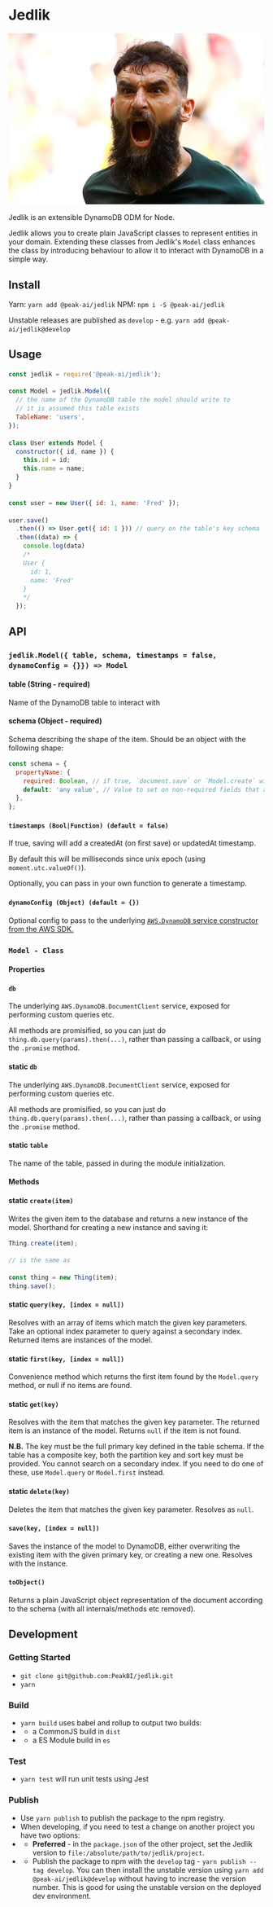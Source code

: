 # Jedlik

![Jedinak](assets/jedinak.jpg)

Jedlik is an extensible DynamoDB ODM for Node.

Jedlik allows you to create plain JavaScript classes to represent entities in your domain.
Extending these classes from Jedlik's `Model` class enhances the class by introducing behaviour to allow it to interact with DynamoDB in a simple way.

## Install

Yarn:
`yarn add @peak-ai/jedlik`
NPM:
`npm i -S @peak-ai/jedlik`

Unstable releases are published as `develop` - e.g. `yarn add @peak-ai/jedlik@develop`

## Usage

```js
const jedlik = require('@peak-ai/jedlik');

const Model = jedlik.Model({
  // the name of the DynamoDB table the model should write to
  // it is assumed this table exists
  TableName: 'users',
});

class User extends Model {
  constructor({ id, name }) {
    this.id = id;
    this.name = name;
  }
}

const user = new User({ id: 1, name: 'Fred' });

user.save()
  .then(() => User.get({ id: 1 })) // query on the table's key schema
  .then((data) => {
    console.log(data)
    /*
    User {
      id: 1,
      name: 'Fred'
    }
    */
  });
```

## API

### `jedlik.Model({ table, schema, timestamps = false, dynamoConfig = {}}) => Model`

#### table (String - required)

Name of the DynamoDB table to interact with

#### schema (Object - required)

Schema describing the shape of the item. Should be an object with the following shape:

```js
const schema = {
  propertyName: {
    required: Boolean, // if true, `document.save` or `Model.create` will throw a ValidationError if the key is missing
    default: 'any value', // Value to set on non-required fields that are undefined on the document. Should be present if the field is not required. Else will default to null.
  },
};
```

#### `timestamps (Bool|Function) (default = false)`

If true, saving will add a createdAt (on first save) or updatedAt timestamp.

By default this will be milliseconds since unix epoch (using `moment.utc.valueOf()`).

Optionally, you can pass in your own function to generate a timestamp.

#### `dynamoConfig (Object) (default = {})`

Optional config to pass to the underlying [`AWS.DynamoDB` service constructor from the AWS SDK.](https://docs.aws.amazon.com/AWSJavaScriptSDK/latest/AWS/DynamoDB.html#constructor-property)

### `Model - Class`

#### Properties

#### `db`

The underlying `AWS.DynamoDB.DocumentClient` service, exposed for performing custom queries etc.

All methods are promisified, so you can just do `thing.db.query(params).then(...)`, rather than passing a callback, or using the `.promise` method.

#### static `db`

The underlying `AWS.DynamoDB.DocumentClient` service, exposed for performing custom queries etc.

All methods are promisified, so you can just do `thing.db.query(params).then(...)`, rather than passing a callback, or using the `.promise` method.

#### static `table`

The name of the table, passed in during the module initialization.

#### Methods

#### static `create(item)`

Writes the given item to the database and returns a new instance of the model.
Shorthand for creating a new instance and saving it:

```js
Thing.create(item);

// is the same as

const thing = new Thing(item);
thing.save();
```

#### static `query(key, [index = null])`

Resolves with an array of items which match the given key parameters. Take an optional index parameter to query against a secondary index.
Returned items are instances of the model.

#### static `first(key, [index = null])`

Convenience method which returns the first item found by the `Model.query` method, or null if no items are found.

#### static `get(key)`

Resolves with the item that matches the given key parameter.
The returned item is an instance of the model.
Returns `null` if the item is not found.

**N.B.** The key must be the full primary key defined in the table schema. If the table has a composite key, both the partition key and sort key must be provided. You cannot search on a secondary index. If you need to do one of these, use `Model.query` or `Model.first` instead.

#### static `delete(key)`

Deletes the item that matches the given key parameter.
Resolves as `null`.

#### `save(key, [index = null])`

Saves the instance of the model to DynamoDB, either overwriting the existing item with the given primary key, or creating a new one.
Resolves with the instance.

#### `toObject()`

Returns a plain JavaScript object representation of the document according to the schema (with all internals/methods etc removed).

## Development

### Getting Started

- `git clone git@github.com:PeakBI/jedlik.git`
- `yarn`

### Build

- `yarn build` uses babel and rollup to output two builds:
- - a CommonJS build in `dist`
- - a ES Module build in `es`

### Test

- `yarn test` will run unit tests using Jest

### Publish

- Use `yarn publish` to publish the package to the npm registry.
- When developing, if you need to test a change on another project you have two options:
- - **Preferred** - in the `package.json` of the other project, set the Jedlik version to `file:/absolute/path/to/jedlik/project`.
- - Publish the package to npm with the `develop` tag - `yarn publish --tag develop`. You can then install the unstable version using `yarn add @peak-ai/jedlik@develop` without having to increase the version number. This is good for using the unstable version on the deployed dev environment.
